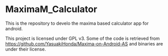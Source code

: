 # MaximaM_Calculator
This is the repository to develo the maxima based calculator app for android.

This project is licensed under GPL v3.
Some of the code is retrieved from https://github.com/YasuakiHonda/Maxima-on-Android-AS and binaries are under their license.
